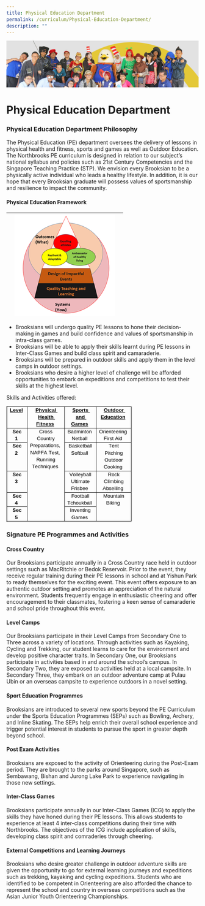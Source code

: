 ```yaml
---
title: Physical Education Department
permalink: /curriculum/Physical-Education-Department/
description: ""
---
```

![](/images/curriculum.jpg)

Physical Education Department
=============================
### Physical Education Department Philosophy 
The Physical Education (PE) department oversees the delivery of lessons in physical health and fitness, sports and games as well as Outdoor Education. The Northbrooks PE curriculum is designed in relation to our subject’s national syllabus and policies such as 21st Century Competencies and the Singapore Teaching Practice (STP). We envision every Brooksian to be a physically active individual who leads a healthy lifestyle. In addition, it is our hope that every Brooksian graduate will possess values of sportsmanship and resilience to impact the community.

#### Physical Education Framework

|  |  ![PE Framework](/images/pe%20framework.png) |  |
| -------- | -------- | -------- |





* Brooksians will undergo quality PE lessons to hone their decision-making in games and build confidence and values of sportsmanship in intra-class games. 
* Brooksians will be able to apply their skills learnt during PE lessons in Inter-Class Games and build class spirit and camaraderie. 
* Brooksians will be prepared in outdoor skills and apply them in the level camps in outdoor settings. 
* Brooksians who desire a higher level of challenge will be afforded opportunities to embark on expeditions and competitions to test their skills at the highest level. 

Skills and Activities offered:
<table class="Table Ltr TableWordWrap SCXW197819647 BCX0" border="1" data-tablestyle="MsoTableGrid" data-tablelook="1184" aria-rowcount="6" style="margin: 0px; padding: 0px; user-select: text; -webkit-user-drag: none; -webkit-tap-highlight-color: transparent; table-layout: fixed; width: 0px; overflow: visible; border-collapse: collapse; empty-cells: show; position: relative; color: rgb(0, 0, 0); font-family: &quot;Segoe UI&quot;, &quot;Segoe UI Web&quot;, Arial, Verdana, sans-serif; font-size: 12px; font-style: normal; font-variant-ligatures: normal; font-variant-caps: normal; font-weight: 400; letter-spacing: normal; orphans: 2; text-align: start; text-transform: none; widows: 2; word-spacing: 0px; -webkit-text-stroke-width: 0px; white-space: normal; background: transparent; text-decoration-thickness: initial; text-decoration-style: initial; text-decoration-color: initial; border-spacing: 0px;"><tbody class="SCXW197819647 BCX0" style="margin: 0px; padding: 0px; user-select: text; -webkit-user-drag: none; -webkit-tap-highlight-color: transparent;"><tr class="TableRow SCXW197819647 BCX0" role="row" aria-rowindex="1" style="margin: 0px; padding: 0px; user-select: text; -webkit-user-drag: none; -webkit-tap-highlight-color: transparent; overflow: visible; height: 20px;"><td class="FirstRow FirstCol SCXW197819647 BCX0" role="rowheader" data-celllook="0" style="margin: 0px; padding: 0px; user-select: text; -webkit-user-drag: none; -webkit-tap-highlight-color: transparent; vertical-align: top; overflow: visible; position: relative; background-color: transparent; border: 1px solid; width: 58px;"><div class="TableHoverRowHandle SCXW197819647 BCX0" style="margin: 0px; padding: 0px; user-select: text; -webkit-user-drag: none; -webkit-tap-highlight-color: transparent; position: absolute; display: flex; overflow: visible; width: 15px; height: 10px; cursor: pointer; z-index: 5; background-color: transparent; bottom: -5.5px; left: -15.5px;"></div><div class="TableHoverColumnHandle SCXW197819647 BCX0" style="margin: 0px; padding: 0px; user-select: text; -webkit-user-drag: none; -webkit-tap-highlight-color: transparent; position: absolute; overflow: visible; width: 20px; height: 12px; top: -12.5px; left: auto; cursor: pointer; z-index: 4; text-align: center; display: inline-block; background-color: transparent; right: -10.5px;"></div><div class="TableCellLeftBorderHandle SCXW197819647 BCX0" style="margin: 0px; padding: 0px; user-select: text; -webkit-user-drag: none; -webkit-tap-highlight-color: transparent; position: absolute; overflow: visible; width: 7px; z-index: 3; background-repeat: repeat; cursor: pointer; height: 19px; left: -4px;"></div><div class="TableCellTopBorderHandle SCXW197819647 BCX0" style="margin: 0px; padding: 0px; user-select: text; -webkit-user-drag: none; -webkit-tap-highlight-color: transparent; position: absolute; overflow: visible; height: 7px; z-index: 3; background-repeat: repeat; background-color: transparent; cursor: pointer; left: 0px; width: 58px; top: -4px;"></div><div class="TableColumnResizeHandle SCXW197819647 BCX0" style="margin: 0px; padding: 0px; user-select: text; -webkit-user-drag: none; -webkit-tap-highlight-color: transparent; position: absolute; bottom: 0px; overflow: visible; width: 7px; top: -0.5px; z-index: 3; background-repeat: repeat; height: calc(100% + 1px); cursor: url(&quot;https://res-1.cdn.office.net:443/officeonline/we/s/hD55E5E9C2AD2E4F5_resources/1033/ColResize.cur&quot;), pointer; right: -4px;"></div><div class="TableInsertRowGapBlank SCXW197819647 BCX0" style="margin: -3px 0px 0px; padding: 0px; user-select: text; -webkit-user-drag: none; -webkit-tap-highlight-color: transparent; position: absolute; overflow: visible; height: 7px; z-index: 3; background-repeat: repeat; background-color: transparent; left: -0.5px; width: calc(100% + 1px); cursor: url(&quot;https://res-1.cdn.office.net:443/officeonline/we/s/h1E5273DBAA04AEF6_resources/1033/RowResize.cur&quot;), pointer; bottom: -4px;"></div><div class="TableCellContent SCXW197819647 BCX0" style="margin: 0px; padding: 0px 7px; user-select: text; -webkit-user-drag: none; -webkit-tap-highlight-color: transparent; overflow: visible;"><div class="OutlineElement Ltr SCXW197819647 BCX0" style="margin: 0px; padding: 0px; user-select: text; -webkit-user-drag: none; -webkit-tap-highlight-color: transparent; overflow: visible; cursor: text; clear: both; position: relative; direction: ltr;"><p class="Paragraph SCXW197819647 BCX0" style="margin: 0px; padding: 0px; user-select: text; -webkit-user-drag: none; -webkit-tap-highlight-color: transparent; overflow-wrap: break-word; white-space: pre-wrap; font-weight: normal; font-style: normal; vertical-align: baseline; font-kerning: none; background-color: transparent; color: windowtext; text-align: center; text-indent: 0px;"><span data-contrast="auto" lang="EN-SG" class="TextRun Underlined SCXW197819647 BCX0" style="margin: 0px; padding: 0px; user-select: text; -webkit-user-drag: none; -webkit-tap-highlight-color: transparent; font-variant-ligatures: none !important; font-size: 10pt; text-decoration: underline; line-height: 18.3458px; font-family: Calibri, Calibri_EmbeddedFont, Calibri_MSFontService, sans-serif; font-weight: bold;"><span class="NormalTextRun SCXW197819647 BCX0" style="margin: 0px; padding: 0px; user-select: text; -webkit-user-drag: none; -webkit-tap-highlight-color: transparent;">Level</span></span><span class="EOP SCXW197819647 BCX0" data-ccp-props="{&quot;201341983&quot;:0,&quot;335551550&quot;:2,&quot;335551620&quot;:2,&quot;335559740&quot;:259}" style="margin: 0px; padding: 0px; user-select: text; -webkit-user-drag: none; -webkit-tap-highlight-color: transparent; font-size: 10pt; line-height: 18.3458px; font-family: Calibri, Calibri_EmbeddedFont, Calibri_MSFontService, sans-serif;">&nbsp;</span></p></div></div></td><td class="FirstRow SCXW197819647 BCX0" role="columnheader" data-celllook="0" style="margin: 0px; padding: 0px; user-select: text; -webkit-user-drag: none; -webkit-tap-highlight-color: transparent; vertical-align: top; overflow: visible; position: relative; background-color: transparent; border: 1px solid; width: 215px;"><div class="TableHoverColumnHandle SCXW197819647 BCX0" style="margin: 0px; padding: 0px; user-select: text; -webkit-user-drag: none; -webkit-tap-highlight-color: transparent; position: absolute; overflow: visible; width: 20px; height: 12px; top: -12.5px; left: auto; cursor: pointer; z-index: 4; text-align: center; display: inline-block; background-color: transparent; right: -10.5px;"></div><div class="TableCellTopBorderHandle SCXW197819647 BCX0" style="margin: 0px; padding: 0px; user-select: text; -webkit-user-drag: none; -webkit-tap-highlight-color: transparent; position: absolute; overflow: visible; height: 7px; z-index: 3; background-repeat: repeat; background-color: transparent; cursor: pointer; left: 0px; width: 215px; top: -4px;"></div><div class="TableColumnResizeHandle SCXW197819647 BCX0" style="margin: 0px; padding: 0px; user-select: text; -webkit-user-drag: none; -webkit-tap-highlight-color: transparent; position: absolute; bottom: 0px; overflow: visible; width: 7px; top: -0.5px; z-index: 3; background-repeat: repeat; height: calc(100% + 1px); cursor: url(&quot;https://res-1.cdn.office.net:443/officeonline/we/s/hD55E5E9C2AD2E4F5_resources/1033/ColResize.cur&quot;), pointer; right: -4px;"></div><div class="TableInsertRowGapBlank SCXW197819647 BCX0" style="margin: -3px 0px 0px; padding: 0px; user-select: text; -webkit-user-drag: none; -webkit-tap-highlight-color: transparent; position: absolute; overflow: visible; height: 7px; z-index: 3; background-repeat: repeat; background-color: transparent; left: -0.5px; width: calc(100% + 1px); cursor: url(&quot;https://res-1.cdn.office.net:443/officeonline/we/s/h1E5273DBAA04AEF6_resources/1033/RowResize.cur&quot;), pointer; bottom: -4px;"></div><div class="TableCellContent SCXW197819647 BCX0" style="margin: 0px; padding: 0px 7px; user-select: text; -webkit-user-drag: none; -webkit-tap-highlight-color: transparent; overflow: visible;"><div class="OutlineElement Ltr SCXW197819647 BCX0" style="margin: 0px; padding: 0px; user-select: text; -webkit-user-drag: none; -webkit-tap-highlight-color: transparent; overflow: visible; cursor: text; clear: both; position: relative; direction: ltr;"><p class="Paragraph SCXW197819647 BCX0" style="margin: 0px; padding: 0px; user-select: text; -webkit-user-drag: none; -webkit-tap-highlight-color: transparent; overflow-wrap: break-word; white-space: pre-wrap; font-weight: normal; font-style: normal; vertical-align: baseline; font-kerning: none; background-color: transparent; color: windowtext; text-align: center; text-indent: 0px;"><span data-contrast="auto" lang="EN-SG" class="TextRun Underlined SCXW197819647 BCX0" style="margin: 0px; padding: 0px; user-select: text; -webkit-user-drag: none; -webkit-tap-highlight-color: transparent; font-variant-ligatures: none !important; font-size: 10pt; text-decoration: underline; line-height: 18.3458px; font-family: Calibri, Calibri_EmbeddedFont, Calibri_MSFontService, sans-serif; font-weight: bold;"><span class="NormalTextRun SCXW197819647 BCX0" style="margin: 0px; padding: 0px; user-select: text; -webkit-user-drag: none; -webkit-tap-highlight-color: transparent;">Physical Health Fitness</span></span><span class="EOP SCXW197819647 BCX0" data-ccp-props="{&quot;201341983&quot;:0,&quot;335551550&quot;:2,&quot;335551620&quot;:2,&quot;335559740&quot;:259}" style="margin: 0px; padding: 0px; user-select: text; -webkit-user-drag: none; -webkit-tap-highlight-color: transparent; font-size: 10pt; line-height: 18.3458px; font-family: Calibri, Calibri_EmbeddedFont, Calibri_MSFontService, sans-serif;">&nbsp;</span></p></div></div></td><td class="FirstRow SCXW197819647 BCX0" role="columnheader" data-celllook="0" style="margin: 0px; padding: 0px; user-select: text; -webkit-user-drag: none; -webkit-tap-highlight-color: transparent; vertical-align: top; overflow: visible; position: relative; background-color: transparent; border: 1px solid; width: 215px;"><div class="TableHoverColumnHandle SCXW197819647 BCX0" style="margin: 0px; padding: 0px; user-select: text; -webkit-user-drag: none; -webkit-tap-highlight-color: transparent; position: absolute; overflow: visible; width: 20px; height: 12px; top: -12.5px; left: auto; cursor: pointer; z-index: 4; text-align: center; display: inline-block; background-color: transparent; right: -10.5px;"></div><div class="TableCellTopBorderHandle SCXW197819647 BCX0" style="margin: 0px; padding: 0px; user-select: text; -webkit-user-drag: none; -webkit-tap-highlight-color: transparent; position: absolute; overflow: visible; height: 7px; z-index: 3; background-repeat: repeat; background-color: transparent; cursor: pointer; left: 0px; width: 215px; top: -4px;"></div><div class="TableColumnResizeHandle SCXW197819647 BCX0" style="margin: 0px; padding: 0px; user-select: text; -webkit-user-drag: none; -webkit-tap-highlight-color: transparent; position: absolute; bottom: 0px; overflow: visible; width: 7px; top: -0.5px; z-index: 3; background-repeat: repeat; height: calc(100% + 1px); cursor: url(&quot;https://res-1.cdn.office.net:443/officeonline/we/s/hD55E5E9C2AD2E4F5_resources/1033/ColResize.cur&quot;), pointer; right: -4px;"></div><div class="TableInsertRowGapBlank SCXW197819647 BCX0" style="margin: -3px 0px 0px; padding: 0px; user-select: text; -webkit-user-drag: none; -webkit-tap-highlight-color: transparent; position: absolute; overflow: visible; height: 7px; z-index: 3; background-repeat: repeat; background-color: transparent; left: -0.5px; width: calc(100% + 1px); cursor: url(&quot;https://res-1.cdn.office.net:443/officeonline/we/s/h1E5273DBAA04AEF6_resources/1033/RowResize.cur&quot;), pointer; bottom: -4px;"></div><div class="TableCellContent SCXW197819647 BCX0" style="margin: 0px; padding: 0px 7px; user-select: text; -webkit-user-drag: none; -webkit-tap-highlight-color: transparent; overflow: visible;"><div class="OutlineElement Ltr SCXW197819647 BCX0" style="margin: 0px; padding: 0px; user-select: text; -webkit-user-drag: none; -webkit-tap-highlight-color: transparent; overflow: visible; cursor: text; clear: both; position: relative; direction: ltr;"><p class="Paragraph SCXW197819647 BCX0" style="margin: 0px; padding: 0px; user-select: text; -webkit-user-drag: none; -webkit-tap-highlight-color: transparent; overflow-wrap: break-word; white-space: pre-wrap; font-weight: normal; font-style: normal; vertical-align: baseline; font-kerning: none; background-color: transparent; color: windowtext; text-align: center; text-indent: 0px;"><span data-contrast="auto" lang="EN-SG" class="TextRun Underlined SCXW197819647 BCX0" style="margin: 0px; padding: 0px; user-select: text; -webkit-user-drag: none; -webkit-tap-highlight-color: transparent; font-variant-ligatures: none !important; font-size: 10pt; text-decoration: underline; line-height: 18.3458px; font-family: Calibri, Calibri_EmbeddedFont, Calibri_MSFontService, sans-serif; font-weight: bold;"><span class="NormalTextRun SCXW197819647 BCX0" style="margin: 0px; padding: 0px; user-select: text; -webkit-user-drag: none; -webkit-tap-highlight-color: transparent;">Sports and Games</span></span><span class="EOP SCXW197819647 BCX0" data-ccp-props="{&quot;201341983&quot;:0,&quot;335551550&quot;:2,&quot;335551620&quot;:2,&quot;335559740&quot;:259}" style="margin: 0px; padding: 0px; user-select: text; -webkit-user-drag: none; -webkit-tap-highlight-color: transparent; font-size: 10pt; line-height: 18.3458px; font-family: Calibri, Calibri_EmbeddedFont, Calibri_MSFontService, sans-serif;">&nbsp;</span></p></div></div></td><td class="FirstRow LastCol SCXW197819647 BCX0" role="columnheader" data-celllook="0" style="margin: 0px; padding: 0px; user-select: text; -webkit-user-drag: none; -webkit-tap-highlight-color: transparent; vertical-align: top; overflow: visible; position: relative; background-color: transparent; border: 1px solid; width: 215px;"><div class="TableHoverColumnHandle SCXW197819647 BCX0" style="margin: 0px; padding: 0px; user-select: text; -webkit-user-drag: none; -webkit-tap-highlight-color: transparent; position: absolute; overflow: visible; width: 20px; height: 12px; top: -12.5px; left: auto; cursor: pointer; z-index: 4; text-align: center; display: inline-block; background-color: transparent; right: -10.5px;"></div><div class="TableCellTopBorderHandle SCXW197819647 BCX0" style="margin: 0px; padding: 0px; user-select: text; -webkit-user-drag: none; -webkit-tap-highlight-color: transparent; position: absolute; overflow: visible; height: 7px; z-index: 3; background-repeat: repeat; background-color: transparent; cursor: pointer; left: 0px; width: 215px; top: -4px;"></div><div class="TableColumnResizeHandle SCXW197819647 BCX0" style="margin: 0px; padding: 0px; user-select: text; -webkit-user-drag: none; -webkit-tap-highlight-color: transparent; position: absolute; bottom: 0px; overflow: visible; width: 7px; top: -0.5px; z-index: 3; background-repeat: repeat; height: calc(100% + 1px); cursor: url(&quot;https://res-1.cdn.office.net:443/officeonline/we/s/hD55E5E9C2AD2E4F5_resources/1033/ColResize.cur&quot;), pointer; right: -4px;"></div><div class="TableInsertRowGapBlank SCXW197819647 BCX0" style="margin: -3px 0px 0px; padding: 0px; user-select: text; -webkit-user-drag: none; -webkit-tap-highlight-color: transparent; position: absolute; overflow: visible; height: 7px; z-index: 3; background-repeat: repeat; background-color: transparent; left: -0.5px; width: calc(100% + 1px); cursor: url(&quot;https://res-1.cdn.office.net:443/officeonline/we/s/h1E5273DBAA04AEF6_resources/1033/RowResize.cur&quot;), pointer; bottom: -4px;"></div><div class="TableCellContent SCXW197819647 BCX0" style="margin: 0px; padding: 0px 7px; user-select: text; -webkit-user-drag: none; -webkit-tap-highlight-color: transparent; overflow: visible;"><div class="OutlineElement Ltr SCXW197819647 BCX0" style="margin: 0px; padding: 0px; user-select: text; -webkit-user-drag: none; -webkit-tap-highlight-color: transparent; overflow: visible; cursor: text; clear: both; position: relative; direction: ltr;"><p class="Paragraph SCXW197819647 BCX0" style="margin: 0px; padding: 0px; user-select: text; -webkit-user-drag: none; -webkit-tap-highlight-color: transparent; overflow-wrap: break-word; white-space: pre-wrap; font-weight: normal; font-style: normal; vertical-align: baseline; font-kerning: none; background-color: transparent; color: windowtext; text-align: center; text-indent: 0px;"><span data-contrast="auto" lang="EN-SG" class="TextRun Underlined SCXW197819647 BCX0" style="margin: 0px; padding: 0px; user-select: text; -webkit-user-drag: none; -webkit-tap-highlight-color: transparent; font-variant-ligatures: none !important; font-size: 10pt; text-decoration: underline; line-height: 18.3458px; font-family: Calibri, Calibri_EmbeddedFont, Calibri_MSFontService, sans-serif; font-weight: bold;"><span class="NormalTextRun SCXW197819647 BCX0" style="margin: 0px; padding: 0px; user-select: text; -webkit-user-drag: none; -webkit-tap-highlight-color: transparent;">Outdoor Education</span></span><span class="EOP SCXW197819647 BCX0" data-ccp-props="{&quot;201341983&quot;:0,&quot;335551550&quot;:2,&quot;335551620&quot;:2,&quot;335559740&quot;:259}" style="margin: 0px; padding: 0px; user-select: text; -webkit-user-drag: none; -webkit-tap-highlight-color: transparent; font-size: 10pt; line-height: 18.3458px; font-family: Calibri, Calibri_EmbeddedFont, Calibri_MSFontService, sans-serif;">&nbsp;</span></p></div></div></td></tr><tr class="TableRow SCXW197819647 BCX0" role="row" aria-rowindex="2" style="margin: 0px; padding: 0px; user-select: text; -webkit-user-drag: none; -webkit-tap-highlight-color: transparent; overflow: visible; height: 20px;"><td class="FirstCol SCXW197819647 BCX0" role="rowheader" data-celllook="0" style="margin: 0px; padding: 0px; user-select: text; -webkit-user-drag: none; -webkit-tap-highlight-color: transparent; vertical-align: top; overflow: visible; position: relative; background-color: transparent; border: 1px solid; width: 58px;"><div class="TableHoverRowHandle SCXW197819647 BCX0" style="margin: 0px; padding: 0px; user-select: text; -webkit-user-drag: none; -webkit-tap-highlight-color: transparent; position: absolute; display: flex; overflow: visible; width: 15px; height: 10px; cursor: pointer; z-index: 5; background-color: transparent; bottom: -5.5px; left: -15.5px;"></div><div class="TableCellLeftBorderHandle SCXW197819647 BCX0" style="margin: 0px; padding: 0px; user-select: text; -webkit-user-drag: none; -webkit-tap-highlight-color: transparent; position: absolute; overflow: visible; width: 7px; z-index: 3; background-repeat: repeat; cursor: pointer; height: 36.6875px; left: -4px;"></div><div class="TableColumnResizeHandle SCXW197819647 BCX0" style="margin: 0px; padding: 0px; user-select: text; -webkit-user-drag: none; -webkit-tap-highlight-color: transparent; position: absolute; bottom: 0px; overflow: visible; width: 7px; top: -0.5px; z-index: 3; background-repeat: repeat; height: calc(100% + 1px); cursor: url(&quot;https://res-1.cdn.office.net:443/officeonline/we/s/hD55E5E9C2AD2E4F5_resources/1033/ColResize.cur&quot;), pointer; right: -4px;"></div><div class="TableInsertRowGapBlank SCXW197819647 BCX0" style="margin: -3px 0px 0px; padding: 0px; user-select: text; -webkit-user-drag: none; -webkit-tap-highlight-color: transparent; position: absolute; overflow: visible; height: 7px; z-index: 3; background-repeat: repeat; background-color: transparent; left: -0.5px; width: calc(100% + 1px); cursor: url(&quot;https://res-1.cdn.office.net:443/officeonline/we/s/h1E5273DBAA04AEF6_resources/1033/RowResize.cur&quot;), pointer; bottom: -4px;"></div><div class="TableCellContent SCXW197819647 BCX0" style="margin: 0px; padding: 0px 7px; user-select: text; -webkit-user-drag: none; -webkit-tap-highlight-color: transparent; overflow: visible;"><div class="OutlineElement Ltr SCXW197819647 BCX0" style="margin: 0px; padding: 0px; user-select: text; -webkit-user-drag: none; -webkit-tap-highlight-color: transparent; overflow: visible; cursor: text; clear: both; position: relative; direction: ltr;"><p class="Paragraph SCXW197819647 BCX0" style="margin: 0px; padding: 0px; user-select: text; -webkit-user-drag: none; -webkit-tap-highlight-color: transparent; overflow-wrap: break-word; white-space: pre-wrap; font-weight: normal; font-style: normal; vertical-align: baseline; font-kerning: none; background-color: transparent; color: windowtext; text-align: center; text-indent: 0px;"><span data-contrast="auto" lang="EN-SG" class="TextRun SCXW197819647 BCX0" style="margin: 0px; padding: 0px; user-select: text; -webkit-user-drag: none; -webkit-tap-highlight-color: transparent; font-variant-ligatures: none !important; font-size: 10pt; line-height: 18.3458px; font-family: Calibri, Calibri_EmbeddedFont, Calibri_MSFontService, sans-serif; font-weight: bold;"><span class="NormalTextRun SCXW197819647 BCX0" style="margin: 0px; padding: 0px; user-select: text; -webkit-user-drag: none; -webkit-tap-highlight-color: transparent;">Sec 1</span></span><span class="EOP SCXW197819647 BCX0" data-ccp-props="{&quot;201341983&quot;:0,&quot;335551550&quot;:2,&quot;335551620&quot;:2,&quot;335559740&quot;:259}" style="margin: 0px; padding: 0px; user-select: text; -webkit-user-drag: none; -webkit-tap-highlight-color: transparent; font-size: 10pt; line-height: 18.3458px; font-family: Calibri, Calibri_EmbeddedFont, Calibri_MSFontService, sans-serif;">&nbsp;</span></p></div></div></td><td class="LastRow SCXW197819647 BCX0" data-celllook="0" rowspan="5" colspan="1" style="margin: 0px; padding: 0px; user-select: text; -webkit-user-drag: none; -webkit-tap-highlight-color: transparent; vertical-align: top; overflow: visible; position: relative; background-color: transparent; border: 1px solid; width: 215px;"><div class="TableColumnResizeHandle SCXW197819647 BCX0" style="margin: 0px; padding: 0px; user-select: text; -webkit-user-drag: none; -webkit-tap-highlight-color: transparent; position: absolute; bottom: 0px; overflow: visible; width: 7px; top: -0.5px; z-index: 3; background-repeat: repeat; height: calc(100% + 1px); cursor: url(&quot;https://res-1.cdn.office.net:443/officeonline/we/s/hD55E5E9C2AD2E4F5_resources/1033/ColResize.cur&quot;), pointer; right: -4px;"></div><div class="TableInsertRowGapBlank SCXW197819647 BCX0" style="margin: -3px 0px 0px; padding: 0px; user-select: text; -webkit-user-drag: none; -webkit-tap-highlight-color: transparent; position: absolute; overflow: visible; height: 7px; z-index: 3; background-repeat: repeat; background-color: transparent; left: -0.5px; width: calc(100% + 1px); cursor: url(&quot;https://res-1.cdn.office.net:443/officeonline/we/s/h1E5273DBAA04AEF6_resources/1033/RowResize.cur&quot;), pointer; bottom: -4px;"></div><div class="TableCellContent SCXW197819647 BCX0" style="margin: 0px; padding: 0px 7px; user-select: text; -webkit-user-drag: none; -webkit-tap-highlight-color: transparent; overflow: visible;"><div class="OutlineElement Ltr SCXW197819647 BCX0" style="margin: 0px; padding: 0px; user-select: text; -webkit-user-drag: none; -webkit-tap-highlight-color: transparent; overflow: visible; cursor: text; clear: both; position: relative; direction: ltr;"><p class="Paragraph SCXW197819647 BCX0" style="margin: 0px; padding: 0px; user-select: text; -webkit-user-drag: none; -webkit-tap-highlight-color: transparent; overflow-wrap: break-word; white-space: pre-wrap; font-weight: normal; font-style: normal; vertical-align: baseline; font-kerning: none; background-color: transparent; color: windowtext; text-align: center; text-indent: 0px;"><span data-contrast="auto" lang="EN-SG" class="TextRun SCXW197819647 BCX0" style="margin: 0px; padding: 0px; user-select: text; -webkit-user-drag: none; -webkit-tap-highlight-color: transparent; font-variant-ligatures: none !important; font-size: 10pt; line-height: 18.3458px; font-family: Calibri, Calibri_EmbeddedFont, Calibri_MSFontService, sans-serif;"><span class="NormalTextRun SCXW197819647 BCX0" style="margin: 0px; padding: 0px; user-select: text; -webkit-user-drag: none; -webkit-tap-highlight-color: transparent;">Cross Country Preparations</span><span class="NormalTextRun SCXW197819647 BCX0" style="margin: 0px; padding: 0px; user-select: text; -webkit-user-drag: none; -webkit-tap-highlight-color: transparent;">,</span></span><span class="EOP SCXW197819647 BCX0" data-ccp-props="{&quot;201341983&quot;:0,&quot;335551550&quot;:2,&quot;335551620&quot;:2,&quot;335559740&quot;:259}" style="margin: 0px; padding: 0px; user-select: text; -webkit-user-drag: none; -webkit-tap-highlight-color: transparent; font-size: 10pt; line-height: 18.3458px; font-family: Calibri, Calibri_EmbeddedFont, Calibri_MSFontService, sans-serif;">&nbsp;</span></p></div><div class="OutlineElement Ltr SCXW197819647 BCX0" style="margin: 0px; padding: 0px; user-select: text; -webkit-user-drag: none; -webkit-tap-highlight-color: transparent; overflow: visible; cursor: text; clear: both; position: relative; direction: ltr;"><p class="Paragraph SCXW197819647 BCX0" style="margin: 0px; padding: 0px; user-select: text; -webkit-user-drag: none; -webkit-tap-highlight-color: transparent; overflow-wrap: break-word; white-space: pre-wrap; font-weight: normal; font-style: normal; vertical-align: baseline; font-kerning: none; background-color: transparent; color: windowtext; text-align: center; text-indent: 0px;"><span data-contrast="auto" lang="EN-SG" class="TextRun SCXW197819647 BCX0" style="margin: 0px; padding: 0px; user-select: text; -webkit-user-drag: none; -webkit-tap-highlight-color: transparent; font-variant-ligatures: none !important; font-size: 10pt; line-height: 18.3458px; font-family: Calibri, Calibri_EmbeddedFont, Calibri_MSFontService, sans-serif;"><span class="NormalTextRun SCXW197819647 BCX0" style="margin: 0px; padding: 0px; user-select: text; -webkit-user-drag: none; -webkit-tap-highlight-color: transparent;">NAPFA Test,</span></span><span class="EOP SCXW197819647 BCX0" data-ccp-props="{&quot;201341983&quot;:0,&quot;335551550&quot;:2,&quot;335551620&quot;:2,&quot;335559740&quot;:259}" style="margin: 0px; padding: 0px; user-select: text; -webkit-user-drag: none; -webkit-tap-highlight-color: transparent; font-size: 10pt; line-height: 18.3458px; font-family: Calibri, Calibri_EmbeddedFont, Calibri_MSFontService, sans-serif;">&nbsp;</span></p></div><div class="OutlineElement Ltr SCXW197819647 BCX0" style="margin: 0px; padding: 0px; user-select: text; -webkit-user-drag: none; -webkit-tap-highlight-color: transparent; overflow: visible; cursor: text; clear: both; position: relative; direction: ltr;"><p class="Paragraph SCXW197819647 BCX0" style="margin: 0px; padding: 0px; user-select: text; -webkit-user-drag: none; -webkit-tap-highlight-color: transparent; overflow-wrap: break-word; white-space: pre-wrap; font-weight: normal; font-style: normal; vertical-align: baseline; font-kerning: none; background-color: transparent; color: windowtext; text-align: center; text-indent: 0px;"><span data-contrast="auto" lang="EN-SG" class="TextRun SCXW197819647 BCX0" style="margin: 0px; padding: 0px; user-select: text; -webkit-user-drag: none; -webkit-tap-highlight-color: transparent; font-variant-ligatures: none !important; font-size: 10pt; line-height: 18.3458px; font-family: Calibri, Calibri_EmbeddedFont, Calibri_MSFontService, sans-serif;"><span class="NormalTextRun SCXW197819647 BCX0" style="margin: 0px; padding: 0px; user-select: text; -webkit-user-drag: none; -webkit-tap-highlight-color: transparent;">Running Techniques</span></span><span class="EOP SCXW197819647 BCX0" data-ccp-props="{&quot;201341983&quot;:0,&quot;335551550&quot;:2,&quot;335551620&quot;:2,&quot;335559740&quot;:259}" style="margin: 0px; padding: 0px; user-select: text; -webkit-user-drag: none; -webkit-tap-highlight-color: transparent; font-size: 10pt; line-height: 18.3458px; font-family: Calibri, Calibri_EmbeddedFont, Calibri_MSFontService, sans-serif;">&nbsp;</span></p></div></div></td><td data-celllook="0" class="SCXW197819647 BCX0" style="margin: 0px; padding: 0px; user-select: text; -webkit-user-drag: none; -webkit-tap-highlight-color: transparent; vertical-align: top; overflow: visible; position: relative; background-color: transparent; border: 1px solid; width: 215px;"><div class="TableColumnResizeHandle SCXW197819647 BCX0" style="margin: 0px; padding: 0px; user-select: text; -webkit-user-drag: none; -webkit-tap-highlight-color: transparent; position: absolute; bottom: 0px; overflow: visible; width: 7px; top: -0.5px; z-index: 3; background-repeat: repeat; height: calc(100% + 1px); cursor: url(&quot;https://res-1.cdn.office.net:443/officeonline/we/s/hD55E5E9C2AD2E4F5_resources/1033/ColResize.cur&quot;), pointer; right: -4px;"></div><div class="TableInsertRowGapBlank SCXW197819647 BCX0" style="margin: -3px 0px 0px; padding: 0px; user-select: text; -webkit-user-drag: none; -webkit-tap-highlight-color: transparent; position: absolute; overflow: visible; height: 7px; z-index: 3; background-repeat: repeat; background-color: transparent; left: -0.5px; width: calc(100% + 1px); cursor: url(&quot;https://res-1.cdn.office.net:443/officeonline/we/s/h1E5273DBAA04AEF6_resources/1033/RowResize.cur&quot;), pointer; bottom: -4px;"></div><div class="TableCellContent SCXW197819647 BCX0" style="margin: 0px; padding: 0px 7px; user-select: text; -webkit-user-drag: none; -webkit-tap-highlight-color: transparent; overflow: visible;"><div class="OutlineElement Ltr SCXW197819647 BCX0" style="margin: 0px; padding: 0px; user-select: text; -webkit-user-drag: none; -webkit-tap-highlight-color: transparent; overflow: visible; cursor: text; clear: both; position: relative; direction: ltr;"><p class="Paragraph SCXW197819647 BCX0" style="margin: 0px; padding: 0px; user-select: text; -webkit-user-drag: none; -webkit-tap-highlight-color: transparent; overflow-wrap: break-word; white-space: pre-wrap; font-weight: normal; font-style: normal; vertical-align: baseline; font-kerning: none; background-color: transparent; color: windowtext; text-align: center; text-indent: 0px;"><span data-contrast="auto" lang="EN-SG" class="TextRun SCXW197819647 BCX0" style="margin: 0px; padding: 0px; user-select: text; -webkit-user-drag: none; -webkit-tap-highlight-color: transparent; font-variant-ligatures: none !important; font-size: 10pt; line-height: 18.3458px; font-family: Calibri, Calibri_EmbeddedFont, Calibri_MSFontService, sans-serif;"><span class="NormalTextRun SCXW197819647 BCX0" style="margin: 0px; padding: 0px; user-select: text; -webkit-user-drag: none; -webkit-tap-highlight-color: transparent;">Badminton&nbsp; Netball</span></span><span class="EOP SCXW197819647 BCX0" data-ccp-props="{&quot;201341983&quot;:0,&quot;335551550&quot;:2,&quot;335551620&quot;:2,&quot;335559740&quot;:259}" style="margin: 0px; padding: 0px; user-select: text; -webkit-user-drag: none; -webkit-tap-highlight-color: transparent; font-size: 10pt; line-height: 18.3458px; font-family: Calibri, Calibri_EmbeddedFont, Calibri_MSFontService, sans-serif;">&nbsp;</span></p></div></div></td><td class="LastCol SCXW197819647 BCX0" data-celllook="0" style="margin: 0px; padding: 0px; user-select: text; -webkit-user-drag: none; -webkit-tap-highlight-color: transparent; vertical-align: top; overflow: visible; position: relative; background-color: transparent; border: 1px solid; width: 215px;"><div class="TableColumnResizeHandle SCXW197819647 BCX0" style="margin: 0px; padding: 0px; user-select: text; -webkit-user-drag: none; -webkit-tap-highlight-color: transparent; position: absolute; bottom: 0px; overflow: visible; width: 7px; top: -0.5px; z-index: 3; background-repeat: repeat; height: calc(100% + 1px); cursor: url(&quot;https://res-1.cdn.office.net:443/officeonline/we/s/hD55E5E9C2AD2E4F5_resources/1033/ColResize.cur&quot;), pointer; right: -4px;"></div><div class="TableInsertRowGapBlank SCXW197819647 BCX0" style="margin: -3px 0px 0px; padding: 0px; user-select: text; -webkit-user-drag: none; -webkit-tap-highlight-color: transparent; position: absolute; overflow: visible; height: 7px; z-index: 3; background-repeat: repeat; background-color: transparent; left: -0.5px; width: calc(100% + 1px); cursor: url(&quot;https://res-1.cdn.office.net:443/officeonline/we/s/h1E5273DBAA04AEF6_resources/1033/RowResize.cur&quot;), pointer; bottom: -4px;"></div><div class="TableCellContent SCXW197819647 BCX0" style="margin: 0px; padding: 0px 7px; user-select: text; -webkit-user-drag: none; -webkit-tap-highlight-color: transparent; overflow: visible;"><div class="OutlineElement Ltr SCXW197819647 BCX0" style="margin: 0px; padding: 0px; user-select: text; -webkit-user-drag: none; -webkit-tap-highlight-color: transparent; overflow: visible; cursor: text; clear: both; position: relative; direction: ltr;"><p class="Paragraph SCXW197819647 BCX0" style="margin: 0px; padding: 0px; user-select: text; -webkit-user-drag: none; -webkit-tap-highlight-color: transparent; overflow-wrap: break-word; white-space: pre-wrap; font-weight: normal; font-style: normal; vertical-align: baseline; font-kerning: none; background-color: transparent; color: windowtext; text-align: center; text-indent: 0px;"><span data-contrast="auto" lang="EN-SG" class="TextRun SCXW197819647 BCX0" style="margin: 0px; padding: 0px; user-select: text; -webkit-user-drag: none; -webkit-tap-highlight-color: transparent; font-variant-ligatures: none !important; font-size: 10pt; line-height: 18.3458px; font-family: Calibri, Calibri_EmbeddedFont, Calibri_MSFontService, sans-serif;"><span class="NormalTextRun SCXW197819647 BCX0" style="margin: 0px; padding: 0px; user-select: text; -webkit-user-drag: none; -webkit-tap-highlight-color: transparent;">Orienteering</span></span><span class="EOP SCXW197819647 BCX0" data-ccp-props="{&quot;201341983&quot;:0,&quot;335551550&quot;:2,&quot;335551620&quot;:2,&quot;335559740&quot;:259}" style="margin: 0px; padding: 0px; user-select: text; -webkit-user-drag: none; -webkit-tap-highlight-color: transparent; font-size: 10pt; line-height: 18.3458px; font-family: Calibri, Calibri_EmbeddedFont, Calibri_MSFontService, sans-serif;">&nbsp;</span></p></div><div class="OutlineElement Ltr SCXW197819647 BCX0" style="margin: 0px; padding: 0px; user-select: text; -webkit-user-drag: none; -webkit-tap-highlight-color: transparent; overflow: visible; cursor: text; clear: both; position: relative; direction: ltr;"><p class="Paragraph SCXW197819647 BCX0" style="margin: 0px; padding: 0px; user-select: text; -webkit-user-drag: none; -webkit-tap-highlight-color: transparent; overflow-wrap: break-word; white-space: pre-wrap; font-weight: normal; font-style: normal; vertical-align: baseline; font-kerning: none; background-color: transparent; color: windowtext; text-align: center; text-indent: 0px;"><span data-contrast="auto" lang="EN-SG" class="TextRun SCXW197819647 BCX0" style="margin: 0px; padding: 0px; user-select: text; -webkit-user-drag: none; -webkit-tap-highlight-color: transparent; font-variant-ligatures: none !important; font-size: 10pt; line-height: 18.3458px; font-family: Calibri, Calibri_EmbeddedFont, Calibri_MSFontService, sans-serif;"><span class="NormalTextRun SCXW197819647 BCX0" style="margin: 0px; padding: 0px; user-select: text; -webkit-user-drag: none; -webkit-tap-highlight-color: transparent;">First Aid</span></span><span class="EOP SCXW197819647 BCX0" data-ccp-props="{&quot;201341983&quot;:0,&quot;335551550&quot;:2,&quot;335551620&quot;:2,&quot;335559740&quot;:259}" style="margin: 0px; padding: 0px; user-select: text; -webkit-user-drag: none; -webkit-tap-highlight-color: transparent; font-size: 10pt; line-height: 18.3458px; font-family: Calibri, Calibri_EmbeddedFont, Calibri_MSFontService, sans-serif;">&nbsp;</span></p></div></div></td></tr><tr class="TableRow SCXW197819647 BCX0" role="row" aria-rowindex="3" style="margin: 0px; padding: 0px; user-select: text; -webkit-user-drag: none; -webkit-tap-highlight-color: transparent; overflow: visible; height: 20px;"><td class="FirstCol SCXW197819647 BCX0" role="rowheader" data-celllook="0" style="margin: 0px; padding: 0px; user-select: text; -webkit-user-drag: none; -webkit-tap-highlight-color: transparent; vertical-align: top; overflow: visible; position: relative; background-color: transparent; border: 1px solid; width: 58px;"><div class="TableHoverRowHandle SCXW197819647 BCX0" style="margin: 0px; padding: 0px; user-select: text; -webkit-user-drag: none; -webkit-tap-highlight-color: transparent; position: absolute; display: flex; overflow: visible; width: 15px; height: 10px; cursor: pointer; z-index: 5; background-color: transparent; bottom: -5.5px; left: -15.5px;"></div><div class="TableCellLeftBorderHandle SCXW197819647 BCX0" style="margin: 0px; padding: 0px; user-select: text; -webkit-user-drag: none; -webkit-tap-highlight-color: transparent; position: absolute; overflow: visible; width: 7px; z-index: 3; background-repeat: repeat; cursor: pointer; height: 19px; left: -4px;"></div><div class="TableColumnResizeHandle SCXW197819647 BCX0" style="margin: 0px; padding: 0px; user-select: text; -webkit-user-drag: none; -webkit-tap-highlight-color: transparent; position: absolute; bottom: 0px; overflow: visible; width: 7px; top: -0.5px; z-index: 3; background-repeat: repeat; height: calc(100% + 1px); cursor: url(&quot;https://res-1.cdn.office.net:443/officeonline/we/s/hD55E5E9C2AD2E4F5_resources/1033/ColResize.cur&quot;), pointer; right: -4px;"></div><div class="TableInsertRowGapBlank SCXW197819647 BCX0" style="margin: -3px 0px 0px; padding: 0px; user-select: text; -webkit-user-drag: none; -webkit-tap-highlight-color: transparent; position: absolute; overflow: visible; height: 7px; z-index: 3; background-repeat: repeat; background-color: transparent; left: -0.5px; width: calc(100% + 1px); cursor: url(&quot;https://res-1.cdn.office.net:443/officeonline/we/s/h1E5273DBAA04AEF6_resources/1033/RowResize.cur&quot;), pointer; bottom: -4px;"></div><div class="TableCellContent SCXW197819647 BCX0" style="margin: 0px; padding: 0px 7px; user-select: text; -webkit-user-drag: none; -webkit-tap-highlight-color: transparent; overflow: visible;"><div class="OutlineElement Ltr SCXW197819647 BCX0" style="margin: 0px; padding: 0px; user-select: text; -webkit-user-drag: none; -webkit-tap-highlight-color: transparent; overflow: visible; cursor: text; clear: both; position: relative; direction: ltr;"><p class="Paragraph SCXW197819647 BCX0" style="margin: 0px; padding: 0px; user-select: text; -webkit-user-drag: none; -webkit-tap-highlight-color: transparent; overflow-wrap: break-word; white-space: pre-wrap; font-weight: normal; font-style: normal; vertical-align: baseline; font-kerning: none; background-color: transparent; color: windowtext; text-align: center; text-indent: 0px;"><span data-contrast="auto" lang="EN-SG" class="TextRun SCXW197819647 BCX0" style="margin: 0px; padding: 0px; user-select: text; -webkit-user-drag: none; -webkit-tap-highlight-color: transparent; font-variant-ligatures: none !important; font-size: 10pt; line-height: 18.3458px; font-family: Calibri, Calibri_EmbeddedFont, Calibri_MSFontService, sans-serif; font-weight: bold;"><span class="NormalTextRun SCXW197819647 BCX0" style="margin: 0px; padding: 0px; user-select: text; -webkit-user-drag: none; -webkit-tap-highlight-color: transparent;">Sec 2</span></span><span class="EOP SCXW197819647 BCX0" data-ccp-props="{&quot;201341983&quot;:0,&quot;335551550&quot;:2,&quot;335551620&quot;:2,&quot;335559740&quot;:259}" style="margin: 0px; padding: 0px; user-select: text; -webkit-user-drag: none; -webkit-tap-highlight-color: transparent; font-size: 10pt; line-height: 18.3458px; font-family: Calibri, Calibri_EmbeddedFont, Calibri_MSFontService, sans-serif;">&nbsp;</span></p></div></div></td><td data-celllook="0" class="SCXW197819647 BCX0" style="margin: 0px; padding: 0px; user-select: text; -webkit-user-drag: none; -webkit-tap-highlight-color: transparent; vertical-align: top; overflow: visible; position: relative; background-color: transparent; border: 1px solid; width: 215px;"><div class="TableColumnResizeHandle SCXW197819647 BCX0" style="margin: 0px; padding: 0px; user-select: text; -webkit-user-drag: none; -webkit-tap-highlight-color: transparent; position: absolute; bottom: 0px; overflow: visible; width: 7px; top: -0.5px; z-index: 3; background-repeat: repeat; height: calc(100% + 1px); cursor: url(&quot;https://res-1.cdn.office.net:443/officeonline/we/s/hD55E5E9C2AD2E4F5_resources/1033/ColResize.cur&quot;), pointer; right: -4px;"></div><div class="TableInsertRowGapBlank SCXW197819647 BCX0" style="margin: -3px 0px 0px; padding: 0px; user-select: text; -webkit-user-drag: none; -webkit-tap-highlight-color: transparent; position: absolute; overflow: visible; height: 7px; z-index: 3; background-repeat: repeat; background-color: transparent; left: -0.5px; width: calc(100% + 1px); cursor: url(&quot;https://res-1.cdn.office.net:443/officeonline/we/s/h1E5273DBAA04AEF6_resources/1033/RowResize.cur&quot;), pointer; bottom: -4px;"></div><div class="TableCellContent SCXW197819647 BCX0" style="margin: 0px; padding: 0px 7px; user-select: text; -webkit-user-drag: none; -webkit-tap-highlight-color: transparent; overflow: visible;"><div class="OutlineElement Ltr SCXW197819647 BCX0" style="margin: 0px; padding: 0px; user-select: text; -webkit-user-drag: none; -webkit-tap-highlight-color: transparent; overflow: visible; cursor: text; clear: both; position: relative; direction: ltr;"><p class="Paragraph SCXW197819647 BCX0" style="margin: 0px; padding: 0px; user-select: text; -webkit-user-drag: none; -webkit-tap-highlight-color: transparent; overflow-wrap: break-word; white-space: pre-wrap; font-weight: normal; font-style: normal; vertical-align: baseline; font-kerning: none; background-color: transparent; color: windowtext; text-align: center; text-indent: 0px;"><span data-contrast="auto" lang="EN-SG" class="TextRun SCXW197819647 BCX0" style="margin: 0px; padding: 0px; user-select: text; -webkit-user-drag: none; -webkit-tap-highlight-color: transparent; font-variant-ligatures: none !important; font-size: 10pt; line-height: 18.3458px; font-family: Calibri, Calibri_EmbeddedFont, Calibri_MSFontService, sans-serif;"><span class="NormalTextRun SCXW197819647 BCX0" style="margin: 0px; padding: 0px; user-select: text; -webkit-user-drag: none; -webkit-tap-highlight-color: transparent;">Basketball Softball</span></span><span class="EOP SCXW197819647 BCX0" data-ccp-props="{&quot;201341983&quot;:0,&quot;335551550&quot;:2,&quot;335551620&quot;:2,&quot;335559740&quot;:259}" style="margin: 0px; padding: 0px; user-select: text; -webkit-user-drag: none; -webkit-tap-highlight-color: transparent; font-size: 10pt; line-height: 18.3458px; font-family: Calibri, Calibri_EmbeddedFont, Calibri_MSFontService, sans-serif;">&nbsp;</span></p></div></div></td><td class="LastCol SCXW197819647 BCX0" data-celllook="0" style="margin: 0px; padding: 0px; user-select: text; -webkit-user-drag: none; -webkit-tap-highlight-color: transparent; vertical-align: top; overflow: visible; position: relative; background-color: transparent; border: 1px solid; width: 215px;"><div class="TableColumnResizeHandle SCXW197819647 BCX0" style="margin: 0px; padding: 0px; user-select: text; -webkit-user-drag: none; -webkit-tap-highlight-color: transparent; position: absolute; bottom: 0px; overflow: visible; width: 7px; top: -0.5px; z-index: 3; background-repeat: repeat; height: calc(100% + 1px); cursor: url(&quot;https://res-1.cdn.office.net:443/officeonline/we/s/hD55E5E9C2AD2E4F5_resources/1033/ColResize.cur&quot;), pointer; right: -4px;"></div><div class="TableInsertRowGapBlank SCXW197819647 BCX0" style="margin: -3px 0px 0px; padding: 0px; user-select: text; -webkit-user-drag: none; -webkit-tap-highlight-color: transparent; position: absolute; overflow: visible; height: 7px; z-index: 3; background-repeat: repeat; background-color: transparent; left: -0.5px; width: calc(100% + 1px); cursor: url(&quot;https://res-1.cdn.office.net:443/officeonline/we/s/h1E5273DBAA04AEF6_resources/1033/RowResize.cur&quot;), pointer; bottom: -4px;"></div><div class="TableCellContent SCXW197819647 BCX0" style="margin: 0px; padding: 0px 7px; user-select: text; -webkit-user-drag: none; -webkit-tap-highlight-color: transparent; overflow: visible;"><div class="OutlineElement Ltr SCXW197819647 BCX0" style="margin: 0px; padding: 0px; user-select: text; -webkit-user-drag: none; -webkit-tap-highlight-color: transparent; overflow: visible; cursor: text; clear: both; position: relative; direction: ltr;"><p class="Paragraph SCXW197819647 BCX0" style="margin: 0px; padding: 0px; user-select: text; -webkit-user-drag: none; -webkit-tap-highlight-color: transparent; overflow-wrap: break-word; white-space: pre-wrap; font-weight: normal; font-style: normal; vertical-align: baseline; font-kerning: none; background-color: transparent; color: windowtext; text-align: center; text-indent: 0px;"><span data-contrast="auto" lang="EN-SG" class="TextRun SCXW197819647 BCX0" style="margin: 0px; padding: 0px; user-select: text; -webkit-user-drag: none; -webkit-tap-highlight-color: transparent; font-variant-ligatures: none !important; font-size: 10pt; line-height: 18.3458px; font-family: Calibri, Calibri_EmbeddedFont, Calibri_MSFontService, sans-serif;"><span class="NormalTextRun SCXW197819647 BCX0" style="margin: 0px; padding: 0px; user-select: text; -webkit-user-drag: none; -webkit-tap-highlight-color: transparent;">Tent Pitching Outdoor Cooking</span></span><span class="EOP SCXW197819647 BCX0" data-ccp-props="{&quot;201341983&quot;:0,&quot;335551550&quot;:2,&quot;335551620&quot;:2,&quot;335559740&quot;:259}" style="margin: 0px; padding: 0px; user-select: text; -webkit-user-drag: none; -webkit-tap-highlight-color: transparent; font-size: 10pt; line-height: 18.3458px; font-family: Calibri, Calibri_EmbeddedFont, Calibri_MSFontService, sans-serif;">&nbsp;</span></p></div></div></td></tr><tr class="TableRow SCXW197819647 BCX0" role="row" aria-rowindex="4" style="margin: 0px; padding: 0px; user-select: text; -webkit-user-drag: none; -webkit-tap-highlight-color: transparent; overflow: visible; height: 20px;"><td class="FirstCol SCXW197819647 BCX0" role="rowheader" data-celllook="0" style="margin: 0px; padding: 0px; user-select: text; -webkit-user-drag: none; -webkit-tap-highlight-color: transparent; vertical-align: top; overflow: visible; position: relative; background-color: transparent; border: 1px solid; width: 58px;"><div class="TableHoverRowHandle SCXW197819647 BCX0" style="margin: 0px; padding: 0px; user-select: text; -webkit-user-drag: none; -webkit-tap-highlight-color: transparent; position: absolute; display: flex; overflow: visible; width: 15px; height: 10px; cursor: pointer; z-index: 5; background-color: transparent; bottom: -5.5px; left: -15.5px;"></div><div class="TableCellLeftBorderHandle SCXW197819647 BCX0" style="margin: 0px; padding: 0px; user-select: text; -webkit-user-drag: none; -webkit-tap-highlight-color: transparent; position: absolute; overflow: visible; width: 7px; z-index: 3; background-repeat: repeat; cursor: pointer; height: 19px; left: -4px;"></div><div class="TableColumnResizeHandle SCXW197819647 BCX0" style="margin: 0px; padding: 0px; user-select: text; -webkit-user-drag: none; -webkit-tap-highlight-color: transparent; position: absolute; bottom: 0px; overflow: visible; width: 7px; top: -0.5px; z-index: 3; background-repeat: repeat; height: calc(100% + 1px); cursor: url(&quot;https://res-1.cdn.office.net:443/officeonline/we/s/hD55E5E9C2AD2E4F5_resources/1033/ColResize.cur&quot;), pointer; right: -4px;"></div><div class="TableInsertRowGapBlank SCXW197819647 BCX0" style="margin: -3px 0px 0px; padding: 0px; user-select: text; -webkit-user-drag: none; -webkit-tap-highlight-color: transparent; position: absolute; overflow: visible; height: 7px; z-index: 3; background-repeat: repeat; background-color: transparent; left: -0.5px; width: calc(100% + 1px); cursor: url(&quot;https://res-1.cdn.office.net:443/officeonline/we/s/h1E5273DBAA04AEF6_resources/1033/RowResize.cur&quot;), pointer; bottom: -4px;"></div><div class="TableCellContent SCXW197819647 BCX0" style="margin: 0px; padding: 0px 7px; user-select: text; -webkit-user-drag: none; -webkit-tap-highlight-color: transparent; overflow: visible;"><div class="OutlineElement Ltr SCXW197819647 BCX0" style="margin: 0px; padding: 0px; user-select: text; -webkit-user-drag: none; -webkit-tap-highlight-color: transparent; overflow: visible; cursor: text; clear: both; position: relative; direction: ltr;"><p class="Paragraph SCXW197819647 BCX0" style="margin: 0px; padding: 0px; user-select: text; -webkit-user-drag: none; -webkit-tap-highlight-color: transparent; overflow-wrap: break-word; white-space: pre-wrap; font-weight: normal; font-style: normal; vertical-align: baseline; font-kerning: none; background-color: transparent; color: windowtext; text-align: center; text-indent: 0px;"><span data-contrast="auto" lang="EN-SG" class="TextRun SCXW197819647 BCX0" style="margin: 0px; padding: 0px; user-select: text; -webkit-user-drag: none; -webkit-tap-highlight-color: transparent; font-variant-ligatures: none !important; font-size: 10pt; line-height: 18.3458px; font-family: Calibri, Calibri_EmbeddedFont, Calibri_MSFontService, sans-serif; font-weight: bold;"><span class="NormalTextRun SCXW197819647 BCX0" style="margin: 0px; padding: 0px; user-select: text; -webkit-user-drag: none; -webkit-tap-highlight-color: transparent;">Sec 3</span></span><span class="EOP SCXW197819647 BCX0" data-ccp-props="{&quot;201341983&quot;:0,&quot;335551550&quot;:2,&quot;335551620&quot;:2,&quot;335559740&quot;:259}" style="margin: 0px; padding: 0px; user-select: text; -webkit-user-drag: none; -webkit-tap-highlight-color: transparent; font-size: 10pt; line-height: 18.3458px; font-family: Calibri, Calibri_EmbeddedFont, Calibri_MSFontService, sans-serif;">&nbsp;</span></p></div></div></td><td data-celllook="0" class="SCXW197819647 BCX0" style="margin: 0px; padding: 0px; user-select: text; -webkit-user-drag: none; -webkit-tap-highlight-color: transparent; vertical-align: top; overflow: visible; position: relative; background-color: transparent; border: 1px solid; width: 215px;"><div class="TableColumnResizeHandle SCXW197819647 BCX0" style="margin: 0px; padding: 0px; user-select: text; -webkit-user-drag: none; -webkit-tap-highlight-color: transparent; position: absolute; bottom: 0px; overflow: visible; width: 7px; top: -0.5px; z-index: 3; background-repeat: repeat; height: calc(100% + 1px); cursor: url(&quot;https://res-1.cdn.office.net:443/officeonline/we/s/hD55E5E9C2AD2E4F5_resources/1033/ColResize.cur&quot;), pointer; right: -4px;"></div><div class="TableInsertRowGapBlank SCXW197819647 BCX0" style="margin: -3px 0px 0px; padding: 0px; user-select: text; -webkit-user-drag: none; -webkit-tap-highlight-color: transparent; position: absolute; overflow: visible; height: 7px; z-index: 3; background-repeat: repeat; background-color: transparent; left: -0.5px; width: calc(100% + 1px); cursor: url(&quot;https://res-1.cdn.office.net:443/officeonline/we/s/h1E5273DBAA04AEF6_resources/1033/RowResize.cur&quot;), pointer; bottom: -4px;"></div><div class="TableCellContent SCXW197819647 BCX0" style="margin: 0px; padding: 0px 7px; user-select: text; -webkit-user-drag: none; -webkit-tap-highlight-color: transparent; overflow: visible;"><div class="OutlineElement Ltr SCXW197819647 BCX0" style="margin: 0px; padding: 0px; user-select: text; -webkit-user-drag: none; -webkit-tap-highlight-color: transparent; overflow: visible; cursor: text; clear: both; position: relative; direction: ltr;"><p class="Paragraph SCXW197819647 BCX0" style="margin: 0px; padding: 0px; user-select: text; -webkit-user-drag: none; -webkit-tap-highlight-color: transparent; overflow-wrap: break-word; white-space: pre-wrap; font-weight: normal; font-style: normal; vertical-align: baseline; font-kerning: none; background-color: transparent; color: windowtext; text-align: center; text-indent: 0px;"><span data-contrast="auto" lang="EN-SG" class="TextRun SCXW197819647 BCX0" style="margin: 0px; padding: 0px; user-select: text; -webkit-user-drag: none; -webkit-tap-highlight-color: transparent; font-variant-ligatures: none !important; font-size: 10pt; line-height: 18.3458px; font-family: Calibri, Calibri_EmbeddedFont, Calibri_MSFontService, sans-serif;"><span class="NormalTextRun SCXW197819647 BCX0" style="margin: 0px; padding: 0px; user-select: text; -webkit-user-drag: none; -webkit-tap-highlight-color: transparent;">Volleyball Ultimate Frisbee</span></span><span class="EOP SCXW197819647 BCX0" data-ccp-props="{&quot;201341983&quot;:0,&quot;335551550&quot;:2,&quot;335551620&quot;:2,&quot;335559740&quot;:259}" style="margin: 0px; padding: 0px; user-select: text; -webkit-user-drag: none; -webkit-tap-highlight-color: transparent; font-size: 10pt; line-height: 18.3458px; font-family: Calibri, Calibri_EmbeddedFont, Calibri_MSFontService, sans-serif;">&nbsp;</span></p></div></div></td><td class="LastCol SCXW197819647 BCX0" data-celllook="0" style="margin: 0px; padding: 0px; user-select: text; -webkit-user-drag: none; -webkit-tap-highlight-color: transparent; vertical-align: top; overflow: visible; position: relative; background-color: transparent; border: 1px solid; width: 215px;"><div class="TableColumnResizeHandle SCXW197819647 BCX0" style="margin: 0px; padding: 0px; user-select: text; -webkit-user-drag: none; -webkit-tap-highlight-color: transparent; position: absolute; bottom: 0px; overflow: visible; width: 7px; top: -0.5px; z-index: 3; background-repeat: repeat; height: calc(100% + 1px); cursor: url(&quot;https://res-1.cdn.office.net:443/officeonline/we/s/hD55E5E9C2AD2E4F5_resources/1033/ColResize.cur&quot;), pointer; right: -4px;"></div><div class="TableInsertRowGapBlank SCXW197819647 BCX0" style="margin: -3px 0px 0px; padding: 0px; user-select: text; -webkit-user-drag: none; -webkit-tap-highlight-color: transparent; position: absolute; overflow: visible; height: 7px; z-index: 3; background-repeat: repeat; background-color: transparent; left: -0.5px; width: calc(100% + 1px); cursor: url(&quot;https://res-1.cdn.office.net:443/officeonline/we/s/h1E5273DBAA04AEF6_resources/1033/RowResize.cur&quot;), pointer; bottom: -4px;"></div><div class="TableCellContent SCXW197819647 BCX0" style="margin: 0px; padding: 0px 7px; user-select: text; -webkit-user-drag: none; -webkit-tap-highlight-color: transparent; overflow: visible;"><div class="OutlineElement Ltr SCXW197819647 BCX0" style="margin: 0px; padding: 0px; user-select: text; -webkit-user-drag: none; -webkit-tap-highlight-color: transparent; overflow: visible; cursor: text; clear: both; position: relative; direction: ltr;"><p class="Paragraph SCXW197819647 BCX0" style="margin: 0px; padding: 0px; user-select: text; -webkit-user-drag: none; -webkit-tap-highlight-color: transparent; overflow-wrap: break-word; white-space: pre-wrap; font-weight: normal; font-style: normal; vertical-align: baseline; font-kerning: none; background-color: transparent; color: windowtext; text-align: center; text-indent: 0px;"><span data-contrast="auto" lang="EN-SG" class="TextRun SCXW197819647 BCX0" style="margin: 0px; padding: 0px; user-select: text; -webkit-user-drag: none; -webkit-tap-highlight-color: transparent; font-variant-ligatures: none !important; font-size: 10pt; line-height: 18.3458px; font-family: Calibri, Calibri_EmbeddedFont, Calibri_MSFontService, sans-serif;"><span class="NormalTextRun SCXW197819647 BCX0" style="margin: 0px; padding: 0px; user-select: text; -webkit-user-drag: none; -webkit-tap-highlight-color: transparent;">Rock Climbing Abseiling</span></span><span class="EOP SCXW197819647 BCX0" data-ccp-props="{&quot;201341983&quot;:0,&quot;335551550&quot;:2,&quot;335551620&quot;:2,&quot;335559740&quot;:259}" style="margin: 0px; padding: 0px; user-select: text; -webkit-user-drag: none; -webkit-tap-highlight-color: transparent; font-size: 10pt; line-height: 18.3458px; font-family: Calibri, Calibri_EmbeddedFont, Calibri_MSFontService, sans-serif;">&nbsp;</span></p></div></div></td></tr><tr class="TableRow SCXW197819647 BCX0" role="row" aria-rowindex="5" style="margin: 0px; padding: 0px; user-select: text; -webkit-user-drag: none; -webkit-tap-highlight-color: transparent; overflow: visible; height: 20px;"><td class="FirstCol SCXW197819647 BCX0" role="rowheader" data-celllook="0" style="margin: 0px; padding: 0px; user-select: text; -webkit-user-drag: none; -webkit-tap-highlight-color: transparent; vertical-align: top; overflow: visible; position: relative; background-color: transparent; border: 1px solid; width: 58px;"><div class="TableHoverRowHandle SCXW197819647 BCX0" style="margin: 0px; padding: 0px; user-select: text; -webkit-user-drag: none; -webkit-tap-highlight-color: transparent; position: absolute; display: flex; overflow: visible; width: 15px; height: 10px; cursor: pointer; z-index: 5; background-color: transparent; bottom: -5.5px; left: -15.5px;"></div><div class="TableCellLeftBorderHandle SCXW197819647 BCX0" style="margin: 0px; padding: 0px; user-select: text; -webkit-user-drag: none; -webkit-tap-highlight-color: transparent; position: absolute; overflow: visible; width: 7px; z-index: 3; background-repeat: repeat; cursor: pointer; height: 19px; left: -4px;"></div><div class="TableColumnResizeHandle SCXW197819647 BCX0" style="margin: 0px; padding: 0px; user-select: text; -webkit-user-drag: none; -webkit-tap-highlight-color: transparent; position: absolute; bottom: 0px; overflow: visible; width: 7px; top: -0.5px; z-index: 3; background-repeat: repeat; height: calc(100% + 1px); cursor: url(&quot;https://res-1.cdn.office.net:443/officeonline/we/s/hD55E5E9C2AD2E4F5_resources/1033/ColResize.cur&quot;), pointer; right: -4px;"></div><div class="TableInsertRowGapBlank SCXW197819647 BCX0" style="margin: -3px 0px 0px; padding: 0px; user-select: text; -webkit-user-drag: none; -webkit-tap-highlight-color: transparent; position: absolute; overflow: visible; height: 7px; z-index: 3; background-repeat: repeat; background-color: transparent; left: -0.5px; width: calc(100% + 1px); cursor: url(&quot;https://res-1.cdn.office.net:443/officeonline/we/s/h1E5273DBAA04AEF6_resources/1033/RowResize.cur&quot;), pointer; bottom: -4px;"></div><div class="TableCellContent SCXW197819647 BCX0" style="margin: 0px; padding: 0px 7px; user-select: text; -webkit-user-drag: none; -webkit-tap-highlight-color: transparent; overflow: visible;"><div class="OutlineElement Ltr SCXW197819647 BCX0" style="margin: 0px; padding: 0px; user-select: text; -webkit-user-drag: none; -webkit-tap-highlight-color: transparent; overflow: visible; cursor: text; clear: both; position: relative; direction: ltr;"><p class="Paragraph SCXW197819647 BCX0" style="margin: 0px; padding: 0px; user-select: text; -webkit-user-drag: none; -webkit-tap-highlight-color: transparent; overflow-wrap: break-word; white-space: pre-wrap; font-weight: normal; font-style: normal; vertical-align: baseline; font-kerning: none; background-color: transparent; color: windowtext; text-align: center; text-indent: 0px;"><span data-contrast="auto" lang="EN-SG" class="TextRun SCXW197819647 BCX0" style="margin: 0px; padding: 0px; user-select: text; -webkit-user-drag: none; -webkit-tap-highlight-color: transparent; font-variant-ligatures: none !important; font-size: 10pt; line-height: 18.3458px; font-family: Calibri, Calibri_EmbeddedFont, Calibri_MSFontService, sans-serif; font-weight: bold;"><span class="NormalTextRun SCXW197819647 BCX0" style="margin: 0px; padding: 0px; user-select: text; -webkit-user-drag: none; -webkit-tap-highlight-color: transparent;">Sec 4</span></span><span class="EOP SCXW197819647 BCX0" data-ccp-props="{&quot;201341983&quot;:0,&quot;335551550&quot;:2,&quot;335551620&quot;:2,&quot;335559740&quot;:259}" style="margin: 0px; padding: 0px; user-select: text; -webkit-user-drag: none; -webkit-tap-highlight-color: transparent; font-size: 10pt; line-height: 18.3458px; font-family: Calibri, Calibri_EmbeddedFont, Calibri_MSFontService, sans-serif;">&nbsp;</span></p></div></div></td><td data-celllook="0" class="SCXW197819647 BCX0" style="margin: 0px; padding: 0px; user-select: text; -webkit-user-drag: none; -webkit-tap-highlight-color: transparent; vertical-align: top; overflow: visible; position: relative; background-color: transparent; border: 1px solid; width: 215px;"><div class="TableColumnResizeHandle SCXW197819647 BCX0" style="margin: 0px; padding: 0px; user-select: text; -webkit-user-drag: none; -webkit-tap-highlight-color: transparent; position: absolute; bottom: 0px; overflow: visible; width: 7px; top: -0.5px; z-index: 3; background-repeat: repeat; height: calc(100% + 1px); cursor: url(&quot;https://res-1.cdn.office.net:443/officeonline/we/s/hD55E5E9C2AD2E4F5_resources/1033/ColResize.cur&quot;), pointer; right: -4px;"></div><div class="TableInsertRowGapBlank SCXW197819647 BCX0" style="margin: -3px 0px 0px; padding: 0px; user-select: text; -webkit-user-drag: none; -webkit-tap-highlight-color: transparent; position: absolute; overflow: visible; height: 7px; z-index: 3; background-repeat: repeat; background-color: transparent; left: -0.5px; width: calc(100% + 1px); cursor: url(&quot;https://res-1.cdn.office.net:443/officeonline/we/s/h1E5273DBAA04AEF6_resources/1033/RowResize.cur&quot;), pointer; bottom: -4px;"></div><div class="TableCellContent SCXW197819647 BCX0" style="margin: 0px; padding: 0px 7px; user-select: text; -webkit-user-drag: none; -webkit-tap-highlight-color: transparent; overflow: visible;"><div class="OutlineElement Ltr SCXW197819647 BCX0" style="margin: 0px; padding: 0px; user-select: text; -webkit-user-drag: none; -webkit-tap-highlight-color: transparent; overflow: visible; cursor: text; clear: both; position: relative; direction: ltr;"><p class="Paragraph SCXW197819647 BCX0" style="margin: 0px; padding: 0px; user-select: text; -webkit-user-drag: none; -webkit-tap-highlight-color: transparent; overflow-wrap: break-word; white-space: pre-wrap; font-weight: normal; font-style: normal; vertical-align: baseline; font-kerning: none; background-color: transparent; color: windowtext; text-align: center; text-indent: 0px;"><span data-contrast="auto" lang="EN-SG" class="TextRun SCXW197819647 BCX0" style="margin: 0px; padding: 0px; user-select: text; -webkit-user-drag: none; -webkit-tap-highlight-color: transparent; font-variant-ligatures: none !important; font-size: 10pt; line-height: 18.3458px; font-family: Calibri, Calibri_EmbeddedFont, Calibri_MSFontService, sans-serif;"><span class="NormalTextRun SCXW197819647 BCX0" style="margin: 0px; padding: 0px; user-select: text; -webkit-user-drag: none; -webkit-tap-highlight-color: transparent;">Football Tchoukball</span></span><span class="EOP SCXW197819647 BCX0" data-ccp-props="{&quot;201341983&quot;:0,&quot;335551550&quot;:2,&quot;335551620&quot;:2,&quot;335559740&quot;:259}" style="margin: 0px; padding: 0px; user-select: text; -webkit-user-drag: none; -webkit-tap-highlight-color: transparent; font-size: 10pt; line-height: 18.3458px; font-family: Calibri, Calibri_EmbeddedFont, Calibri_MSFontService, sans-serif;">&nbsp;</span></p></div></div></td><td class="LastCol LastRow SCXW197819647 BCX0" data-celllook="0" rowspan="2" colspan="1" style="margin: 0px; padding: 0px; user-select: text; -webkit-user-drag: none; -webkit-tap-highlight-color: transparent; vertical-align: top; overflow: visible; position: relative; background-color: transparent; border: 1px solid; width: 215px;"><div class="TableColumnResizeHandle SCXW197819647 BCX0" style="margin: 0px; padding: 0px; user-select: text; -webkit-user-drag: none; -webkit-tap-highlight-color: transparent; position: absolute; bottom: 0px; overflow: visible; width: 7px; top: -0.5px; z-index: 3; background-repeat: repeat; height: calc(100% + 1px); cursor: url(&quot;https://res-1.cdn.office.net:443/officeonline/we/s/hD55E5E9C2AD2E4F5_resources/1033/ColResize.cur&quot;), pointer; right: -4px;"></div><div class="TableInsertRowGapBlank SCXW197819647 BCX0" style="margin: -3px 0px 0px; padding: 0px; user-select: text; -webkit-user-drag: none; -webkit-tap-highlight-color: transparent; position: absolute; overflow: visible; height: 7px; z-index: 3; background-repeat: repeat; background-color: transparent; left: -0.5px; width: calc(100% + 1px); cursor: url(&quot;https://res-1.cdn.office.net:443/officeonline/we/s/h1E5273DBAA04AEF6_resources/1033/RowResize.cur&quot;), pointer; bottom: -4px;"></div><div class="TableCellContent SCXW197819647 BCX0" style="margin: 0px; padding: 0px 7px; user-select: text; -webkit-user-drag: none; -webkit-tap-highlight-color: transparent; overflow: visible;"><div class="OutlineElement Ltr SCXW197819647 BCX0" style="margin: 0px; padding: 0px; user-select: text; -webkit-user-drag: none; -webkit-tap-highlight-color: transparent; overflow: visible; cursor: text; clear: both; position: relative; direction: ltr;"><p class="Paragraph SCXW197819647 BCX0" style="margin: 0px; padding: 0px; user-select: text; -webkit-user-drag: none; -webkit-tap-highlight-color: transparent; overflow-wrap: break-word; white-space: pre-wrap; font-weight: normal; font-style: normal; vertical-align: baseline; font-kerning: none; background-color: transparent; color: windowtext; text-align: center; text-indent: 0px;"><span data-contrast="auto" lang="EN-SG" class="TextRun SCXW197819647 BCX0" style="margin: 0px; padding: 0px; user-select: text; -webkit-user-drag: none; -webkit-tap-highlight-color: transparent; font-variant-ligatures: none !important; font-size: 10pt; line-height: 18.3458px; font-family: Calibri, Calibri_EmbeddedFont, Calibri_MSFontService, sans-serif;"><span class="NormalTextRun SCXW197819647 BCX0" style="margin: 0px; padding: 0px; user-select: text; -webkit-user-drag: none; -webkit-tap-highlight-color: transparent;">Mountain Biking</span></span><span class="EOP SCXW197819647 BCX0" data-ccp-props="{&quot;201341983&quot;:0,&quot;335551550&quot;:2,&quot;335551620&quot;:2,&quot;335559740&quot;:259}" style="margin: 0px; padding: 0px; user-select: text; -webkit-user-drag: none; -webkit-tap-highlight-color: transparent; font-size: 10pt; line-height: 18.3458px; font-family: Calibri, Calibri_EmbeddedFont, Calibri_MSFontService, sans-serif;">&nbsp;</span></p></div></div></td></tr><tr class="TableRow SCXW197819647 BCX0" role="row" aria-rowindex="6" style="margin: 0px; padding: 0px; user-select: text; -webkit-user-drag: none; -webkit-tap-highlight-color: transparent; overflow: visible; height: 20px;"><td class="FirstCol LastRow SCXW197819647 BCX0" role="rowheader" data-celllook="0" style="margin: 0px; padding: 0px; user-select: text; -webkit-user-drag: none; -webkit-tap-highlight-color: transparent; vertical-align: top; overflow: visible; position: relative; background-color: transparent; border: 1px solid; width: 58px;"><div class="TableHoverRowHandle SCXW197819647 BCX0" style="margin: 0px; padding: 0px; user-select: text; -webkit-user-drag: none; -webkit-tap-highlight-color: transparent; position: absolute; display: flex; overflow: visible; width: 15px; height: 10px; cursor: pointer; z-index: 5; background-color: transparent; bottom: -5.5px; left: -15.5px;"></div><div class="TableCellLeftBorderHandle SCXW197819647 BCX0" style="margin: 0px; padding: 0px; user-select: text; -webkit-user-drag: none; -webkit-tap-highlight-color: transparent; position: absolute; overflow: visible; width: 7px; z-index: 3; background-repeat: repeat; cursor: pointer; height: 19px; left: -4px;"></div><div class="TableColumnResizeHandle SCXW197819647 BCX0" style="margin: 0px; padding: 0px; user-select: text; -webkit-user-drag: none; -webkit-tap-highlight-color: transparent; position: absolute; bottom: 0px; overflow: visible; width: 7px; top: -0.5px; z-index: 3; background-repeat: repeat; height: calc(100% + 1px); cursor: url(&quot;https://res-1.cdn.office.net:443/officeonline/we/s/hD55E5E9C2AD2E4F5_resources/1033/ColResize.cur&quot;), pointer; right: -4px;"></div><div class="TableInsertRowGapBlank SCXW197819647 BCX0" style="margin: -3px 0px 0px; padding: 0px; user-select: text; -webkit-user-drag: none; -webkit-tap-highlight-color: transparent; position: absolute; overflow: visible; height: 7px; z-index: 3; background-repeat: repeat; background-color: transparent; left: -0.5px; width: calc(100% + 1px); cursor: url(&quot;https://res-1.cdn.office.net:443/officeonline/we/s/h1E5273DBAA04AEF6_resources/1033/RowResize.cur&quot;), pointer; bottom: -4px;"></div><div class="TableCellContent SCXW197819647 BCX0" style="margin: 0px; padding: 0px 7px; user-select: text; -webkit-user-drag: none; -webkit-tap-highlight-color: transparent; overflow: visible;"><div class="OutlineElement Ltr SCXW197819647 BCX0" style="margin: 0px; padding: 0px; user-select: text; -webkit-user-drag: none; -webkit-tap-highlight-color: transparent; overflow: visible; cursor: text; clear: both; position: relative; direction: ltr;"><p class="Paragraph SCXW197819647 BCX0" style="margin: 0px; padding: 0px; user-select: text; -webkit-user-drag: none; -webkit-tap-highlight-color: transparent; overflow-wrap: break-word; white-space: pre-wrap; font-weight: normal; font-style: normal; vertical-align: baseline; font-kerning: none; background-color: transparent; color: windowtext; text-align: center; text-indent: 0px;"><span data-contrast="auto" lang="EN-SG" class="TextRun SCXW197819647 BCX0" style="margin: 0px; padding: 0px; user-select: text; -webkit-user-drag: none; -webkit-tap-highlight-color: transparent; font-variant-ligatures: none !important; font-size: 10pt; line-height: 18.3458px; font-family: Calibri, Calibri_EmbeddedFont, Calibri_MSFontService, sans-serif; font-weight: bold;"><span class="NormalTextRun SCXW197819647 BCX0" style="margin: 0px; padding: 0px; user-select: text; -webkit-user-drag: none; -webkit-tap-highlight-color: transparent;">Sec 5</span></span><span class="EOP SCXW197819647 BCX0" data-ccp-props="{&quot;201341983&quot;:0,&quot;335551550&quot;:2,&quot;335551620&quot;:2,&quot;335559740&quot;:259}" style="margin: 0px; padding: 0px; user-select: text; -webkit-user-drag: none; -webkit-tap-highlight-color: transparent; font-size: 10pt; line-height: 18.3458px; font-family: Calibri, Calibri_EmbeddedFont, Calibri_MSFontService, sans-serif;">&nbsp;</span></p></div></div></td><td class="LastRow SCXW197819647 BCX0" data-celllook="0" style="margin: 0px; padding: 0px; user-select: text; -webkit-user-drag: none; -webkit-tap-highlight-color: transparent; vertical-align: top; overflow: visible; position: relative; background-color: transparent; border: 1px solid; width: 215px;"><div class="TableColumnResizeHandle SCXW197819647 BCX0" style="margin: 0px; padding: 0px; user-select: text; -webkit-user-drag: none; -webkit-tap-highlight-color: transparent; position: absolute; bottom: 0px; overflow: visible; width: 7px; top: -0.5px; z-index: 3; background-repeat: repeat; height: calc(100% + 1px); cursor: url(&quot;https://res-1.cdn.office.net:443/officeonline/we/s/hD55E5E9C2AD2E4F5_resources/1033/ColResize.cur&quot;), pointer; right: -4px;"></div><div class="TableInsertRowGapBlank SCXW197819647 BCX0" style="margin: -3px 0px 0px; padding: 0px; user-select: text; -webkit-user-drag: none; -webkit-tap-highlight-color: transparent; position: absolute; overflow: visible; height: 7px; z-index: 3; background-repeat: repeat; background-color: transparent; left: -0.5px; width: calc(100% + 1px); cursor: url(&quot;https://res-1.cdn.office.net:443/officeonline/we/s/h1E5273DBAA04AEF6_resources/1033/RowResize.cur&quot;), pointer; bottom: -4px;"></div><div class="TableCellContent SCXW197819647 BCX0" style="margin: 0px; padding: 0px 7px; user-select: text; -webkit-user-drag: none; -webkit-tap-highlight-color: transparent; overflow: visible;"><div class="OutlineElement Ltr SCXW197819647 BCX0" style="margin: 0px; padding: 0px; user-select: text; -webkit-user-drag: none; -webkit-tap-highlight-color: transparent; overflow: visible; cursor: text; clear: both; position: relative; direction: ltr;"><p class="Paragraph SCXW197819647 BCX0" style="margin: 0px; padding: 0px; user-select: text; -webkit-user-drag: none; -webkit-tap-highlight-color: transparent; overflow-wrap: break-word; white-space: pre-wrap; font-weight: normal; font-style: normal; vertical-align: baseline; font-kerning: none; background-color: transparent; color: windowtext; text-align: center; text-indent: 0px;"><span data-contrast="auto" lang="EN-SG" class="TextRun SCXW197819647 BCX0" style="margin: 0px; padding: 0px; user-select: text; -webkit-user-drag: none; -webkit-tap-highlight-color: transparent; font-variant-ligatures: none !important; font-size: 10pt; line-height: 18.3458px; font-family: Calibri, Calibri_EmbeddedFont, Calibri_MSFontService, sans-serif;"><span class="NormalTextRun SCXW197819647 BCX0" style="margin: 0px; padding: 0px; user-select: text; -webkit-user-drag: none; -webkit-tap-highlight-color: transparent;">Inventing Games</span></span><span class="EOP SCXW197819647 BCX0" data-ccp-props="{&quot;201341983&quot;:0,&quot;335551550&quot;:2,&quot;335551620&quot;:2,&quot;335559740&quot;:259}" style="margin: 0px; padding: 0px; user-select: text; -webkit-user-drag: none; -webkit-tap-highlight-color: transparent; font-size: 10pt; line-height: 18.3458px; font-family: Calibri, Calibri_EmbeddedFont, Calibri_MSFontService, sans-serif;">&nbsp;</span></p></div></div></td></tr></tbody></table>

### Signature PE Programmes and Activities

#### Cross Country

Our Brooksians participate annually in a Cross Country race held in outdoor settings such as MacRitchie or Bedok Reservoir. Prior to the event, they receive regular training during their PE lessons in school and at Yishun Park to ready themselves for the exciting event. This event offers exposure to an authentic outdoor setting and promotes an appreciation of the natural environment. Students frequently engage in enthusiastic cheering and offer encouragement to their classmates, fostering a keen sense of camaraderie and school pride throughout this event.&nbsp;

#### Level Camps&nbsp;

Our Brooksians participate in their Level Camps from Secondary One to Three across a variety of locations. Through activities such as Kayaking, Cycling and Trekking, our student learns to care for the environment and develop positive character traits. In Secondary One, our Brooksians participate in activities based in and around the school’s campus. In Secondary Two, they are exposed to activities held at a local campsite. In Secondary Three, they embark on an outdoor adventure camp at Pulau Ubin or an overseas campsite to experience outdoors in a novel setting.&nbsp;

#### Sport Education Programmes&nbsp;

Brooksians are introduced to several new sports beyond the PE Curriculum under the Sports Education Programmes (SEPs) such as Bowling, Archery, and Inline Skating. The SEPs help enrich their overall school experience and trigger potential interest in students to pursue the sport in greater depth beyond school.&nbsp;

#### Post Exam Activities&nbsp;

Brooksians are exposed to the activity of Orienteering during the Post-Exam period. They are brought to the parks around Singapore, such as Sembawang, Bishan and Jurong Lake Park to experience navigating in those new settings.&nbsp;&nbsp;

#### Inter-Class Games&nbsp;

Brooksians participate annually in our Inter-Class Games (ICG) to apply the skills they have honed during their PE lessons. This allows students to experience at least 4 inter-class competitions during their time with Northbrooks. The objectives of the ICG include application of skills, developing class spirit and comraderies through cheering.&nbsp;

#### External Competitions and Learning Journeys&nbsp;

Brooksians who desire greater challenge in outdoor adventure skills are given the opportunity to go for external learning journeys and expeditions such as trekking, kayaking and cycling expeditions. Students who are identified to be competent in Orienteering are also afforded the chance to represent the school and country in overseas competitions such as the Asian Junior Youth Orienteering Championships.